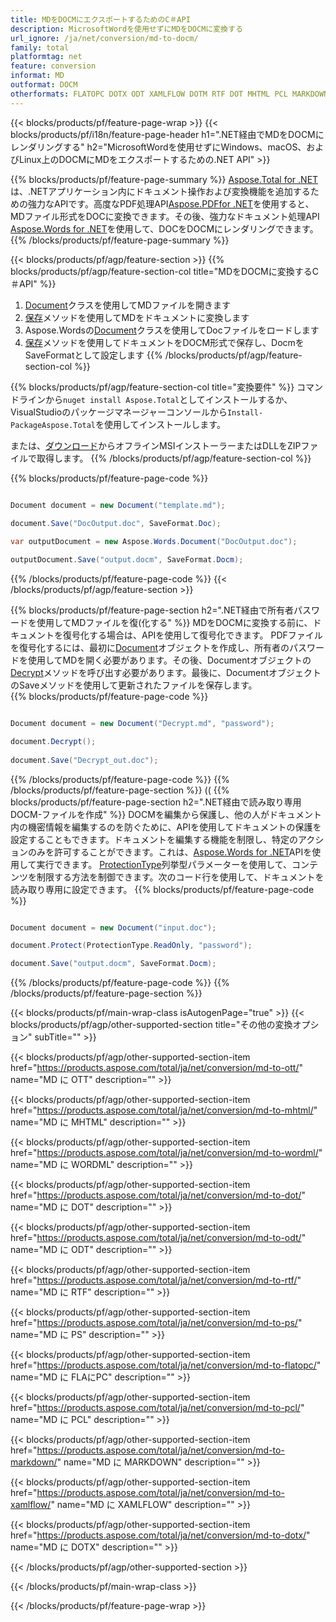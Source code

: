 ```yaml
---
title: MDをDOCMにエクスポートするためのC＃API
description: MicrosoftWordを使用せずにMDをDOCMに変換する
url_ignore: /ja/net/conversion/md-to-docm/
family: total
platformtag: net
feature: conversion
informat: MD
outformat: DOCM
otherformats: FLATOPC DOTX ODT XAMLFLOW DOTM RTF DOT MHTML PCL MARKDOWN PS WORDML
---
```

{{< blocks/products/pf/feature-page-wrap >}}
{{< blocks/products/pf/i18n/feature-page-header h1=".NET経由でMDをDOCMにレンダリングする" h2="MicrosoftWordを使用せずにWindows、macOS、およびLinux上のDOCMにMDをエクスポートするための.NET API" >}}

{{% blocks/products/pf/feature-page-summary %}}
[Aspose.Total for .NET](https://products.aspose.com/total/net/)は、.NETアプリケーション内にドキュメント操作および変換機能を追加するための強力なAPIです。高度なPDF処理API[Aspose.PDFfor .NET](https://products.aspose.com/pdf/net/)を使用すると、MDファイル形式をDOCに変換できます。その後、強力なドキュメント処理API [Aspose.Words for .NET](https://products.aspose.com/words/net/)を使用して、DOCをDOCMにレンダリングできます。
{{% /blocks/products/pf/feature-page-summary  %}}

{{< blocks/products/pf/agp/feature-section >}}
{{% blocks/products/pf/agp/feature-section-col title="MDをDOCMに変換するC＃API" %}}
1. [Document](https://apireference.aspose.com/pdf/net/aspose.pdf/document)クラスを使用してMDファイルを開きます
2. [保存](https://apireference.aspose.com/pdf/net/aspose.pdf.document/save/methods/5)メソッドを使用してMDをドキュメントに変換します
3. Aspose.Wordsの[Document](https://apireference.aspose.com/words/net/aspose.words/document)クラスを使用してDocファイルをロードします
4. [保存](https://apireference.aspose.com/words/net/aspose.words.document/save/methods/4)メソッドを使用してドキュメントをDOCM形式で保存し、DocmをSaveFormatとして設定します
{{% /blocks/products/pf/agp/feature-section-col %}}

{{% blocks/products/pf/agp/feature-section-col title="変換要件" %}}
コマンドラインから```nuget install Aspose.Total```としてインストールするか、VisualStudioのパッケージマネージャーコンソールから```Install-PackageAspose.Total```を使用してインストールします。

または、[ダウンロード](https://downloads.aspose.com/total/net)からオフラインMSIインストーラーまたはDLLをZIPファイルで取得します。
{{% /blocks/products/pf/agp/feature-section-col %}}

{{% blocks/products/pf/feature-page-code %}}

```cs

Document document = new Document("template.md");
 
document.Save("DocOutput.doc", SaveFormat.Doc); 

var outputDocument = new Aspose.Words.Document("DocOutput.doc");

outputDocument.Save("output.docm", SaveFormat.Docm);   
```

{{% /blocks/products/pf/feature-page-code %}}
{{< /blocks/products/pf/agp/feature-section >}}

{{% blocks/products/pf/feature-page-section  h2=".NET経由で所有者パスワードを使用してMDファイルを復(化する" %}}
MDをDOCMに変換する前に、ドキュメントを復号化する場合は、APIを使用して復号化できます。 PDFファイルを復号化するには、最初に[Document](https://apireference.aspose.com/pdf/net/aspose.pdf/document)オブジェクトを作成し、所有者のパスワードを使用してMDを開く必要があります。その後、Documentオブジェクトの[Decrypt](https://apireference.aspose.com/pdf/net/aspose.pdf/document/methods/decrypt)メソッドを呼び出す必要があります。最後に、DocumentオブジェクトのSaveメソッドを使用して更新されたファイルを保存します。  
{{% blocks/products/pf/feature-page-code %}}

```cs

Document document = new Document("Decrypt.md", "password");

document.Decrypt();
 
document.Save("Decrypt_out.doc");
```

{{% /blocks/products/pf/feature-page-code  %}}
{{% /blocks/products/pf/feature-page-section %}}
((
{{% blocks/products/pf/feature-page-section  h2=".NET経由で読み取り専用DOCM-ファイルを作成" %}}
DOCMを編集から保護し、他の人がドキュメント内の機密情報を編集するのを防ぐために、APIを使用してドキュメントの保護を設定することもできます。ドキュメントを編集する機能を制限し、特定のアクションのみを許可することができます。これは、[Aspose.Words for .NET](https://products.aspose.com/words/net/)APIを使用して実行できます。 [ProtectionType](https://apireference.aspose.com/words/net/aspose.words/protectiontype)列挙型パラメーターを使用して、コンテンツを制限する方法を制御できます。次のコード行を使用して、ドキュメントを読み取り専用に設定できます。 
{{% blocks/products/pf/feature-page-code %}}

```cs

Document document = new Document("input.doc");

document.Protect(ProtectionType.ReadOnly, "password");

document.Save("output.docm", SaveFormat.Docm);    
```

{{% /blocks/products/pf/feature-page-code  %}}
{{% /blocks/products/pf/feature-page-section %}}

{{< blocks/products/pf/main-wrap-class isAutogenPage="true" >}}
{{< blocks/products/pf/agp/other-supported-section title="その他の変換オプション" subTitle="" >}}

{{< blocks/products/pf/agp/other-supported-section-item href="https://products.aspose.com/total/ja/net/conversion/md-to-ott/" name="MD に OTT" description="" >}}

{{< blocks/products/pf/agp/other-supported-section-item href="https://products.aspose.com/total/ja/net/conversion/md-to-mhtml/" name="MD に MHTML" description="" >}}

{{< blocks/products/pf/agp/other-supported-section-item href="https://products.aspose.com/total/ja/net/conversion/md-to-wordml/" name="MD に WORDML" description="" >}}

{{< blocks/products/pf/agp/other-supported-section-item href="https://products.aspose.com/total/ja/net/conversion/md-to-dot/" name="MD に DOT" description="" >}}

{{< blocks/products/pf/agp/other-supported-section-item href="https://products.aspose.com/total/ja/net/conversion/md-to-odt/" name="MD に ODT" description="" >}}

{{< blocks/products/pf/agp/other-supported-section-item href="https://products.aspose.com/total/ja/net/conversion/md-to-rtf/" name="MD に RTF" description="" >}}

{{< blocks/products/pf/agp/other-supported-section-item href="https://products.aspose.com/total/ja/net/conversion/md-to-ps/" name="MD に PS" description="" >}}

{{< blocks/products/pf/agp/other-supported-section-item href="https://products.aspose.com/total/ja/net/conversion/md-to-flatopc/" name="MD に FLAにPC" description="" >}}

{{< blocks/products/pf/agp/other-supported-section-item href="https://products.aspose.com/total/ja/net/conversion/md-to-pcl/" name="MD に PCL" description="" >}}

{{< blocks/products/pf/agp/other-supported-section-item href="https://products.aspose.com/total/ja/net/conversion/md-to-markdown/" name="MD に MARKDOWN" description="" >}}

{{< blocks/products/pf/agp/other-supported-section-item href="https://products.aspose.com/total/ja/net/conversion/md-to-xamlflow/" name="MD に XAMLFLOW" description="" >}}

{{< blocks/products/pf/agp/other-supported-section-item href="https://products.aspose.com/total/ja/net/conversion/md-to-dotx/" name="MD に DOTX" description="" >}}



{{< /blocks/products/pf/agp/other-supported-section >}}

{{< /blocks/products/pf/main-wrap-class >}}

{{< /blocks/products/pf/feature-page-wrap >}}
